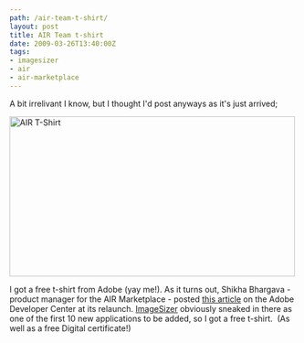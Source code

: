 ```yaml
---
path: /air-team-t-shirt/
layout: post
title: AIR Team t-shirt
date: 2009-03-26T13:40:00Z
tags:
- imagesizer
- air
- air-marketplace
---
```


A bit irrelivant I know, but I thought I'd post anyways as it's just arrived; 

<img class="alignnone size-full wp-image-830" title="AIR T-Shirt" src="http://uploads.psyked.co.uk/2009/03/airteamtshirt.jpg" alt="AIR T-Shirt" width="500" height="280" />

I got a free t-shirt from Adobe (yay me!). As it turns out, Shikha Bhargava - product manager for the AIR Marketplace - posted <a href="http://www.adobe.com/devnet/logged_in/sbhargava_intro_air_marketplace.html" target="_blank">this article</a> on the Adobe Developer Center at its relaunch. <a href="http://www.psyked.co.uk/imagesizer-air-application" target="_self">ImageSizer</a> obviously sneaked in there as one of the first 10 new applications to be added, so I got a free t-shirt.  (As well as a free Digital certificate!)
